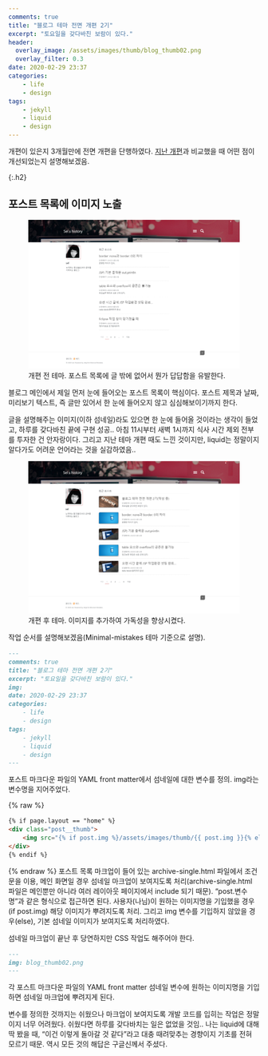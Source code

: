 ```yaml
---
comments: true
title: "블로그 테마 전면 개편 2기"
excerpt: "토요일을 갖다바친 보람이 있다."
header:
  overlay_image: /assets/images/thumb/blog_thumb02.png
  overlay_filter: 0.3
date: 2020-02-29 23:37
categories:
    - life
    - design
tags:
    - jekyll
    - liquid
    - design
---
```

개편이 있은지 3개월만에 전면 개편을 단행하였다. <a href="/2019/12/01/theme" class="bu-link2">지난 개편</a>과 비교했을 때 어떤 점이 개선되었는지 설명해보겠음.

{:.h2}
## 포스트 목록에 이미지 노출

<figure class="rsp-img type1 zoom auto-alt align--center figure--right">
    <img src="/assets/images/post/theme02_img01.png" alt="">
    <figcaption>개편 전 테마. 포스트 목록에 글 밖에 없어서 뭔가 답답함을 유발한다.</figcaption>
</figure>

블로그 메인에서 제일 먼저 눈에 들어오는 포스트 목록이 핵심이다. 포스트 제목과 날짜, 미리보기 텍스트, 즉 글만 있어서 한 눈에 들어오지 않고 심심해보이기까지 한다.

글을 설명해주는 이미지(이하 섬네일)라도 있으면 한 눈에 들어올 것이라는 생각이 들었고, 하루를 갖다바친 끝에 구현 성공.. 아침 11시부터 새벽 1시까지 식사 시간 제외 전부를 투자한 건 안자랑이다. 그리고 지난 테마 개편 때도 느낀 것이지만, liquid는 정말이지 알다가도 어려운 언어라는 것을 실감하였음..

<figure class="rsp-img type1 zoom auto-alt align--center">
    <img src="/assets/images/post/theme02_img02.png" alt="">
    <figcaption>개편 후 테마. 이미지를 추가하여 가독성을 향상시켰다.</figcaption>
</figure>

작업 순서를 설명해보겠음(Minimal-mistakes 테마 기준으로 설명).

```markdown
---
comments: true
title: "블로그 테마 전면 개편 2기"
excerpt: "토요일을 갖다바친 보람이 있다."
img: 
date: 2020-02-29 23:37
categories:
    - life
    - design
tags:
    - jekyll
    - liquid
    - design
---
```
포스트 마크다운 파일의 YAML front matter에서 섬네일에 대한 변수를 정의. img라는 변수명을 지어주었다.

{% raw %}
```html
{% if page.layout == "home" %}
<div class="post__thumb">
    <img src="{% if post.img %}/assets/images/thumb/{{ post.img }}{% else %}/assets/images/thumb/default_thumb04.png{% endif %}" alt="">
</div>
{% endif %}
```
{% endraw %}
포스트 목록 마크업이 들어 있는 archive-single.html 파일에서 조건문을 이용, 메인 화면일 경우 섬네일 마크업이 보여지도록 처리(archive-single.html 파일은 메인뿐만 아니라 여러 레이아웃 페이지에서 include 되기 때문). &ldquo;post.변수명&rdquo;과 같은 형식으로 접근하면 된다. 사용자(나님)이 원하는 이미지명을 기입했을 경우(if post.img) 해당 이미지가 뿌려지도록 처리. 그리고 img 변수를 기입하지 않았을 경우(else), 기본 섬네일 이미지가 보여지도록 처리하였다.

섬네일 마크업이 끝난 후 당연하지만 CSS 작업도 해주어야 한다.

```markdown
---
img: blog_thumb02.png
---
```
각 포스트 마크다운 파일의 YAML front matter 섬네일 변수에 원하는 이미지명을 기입하면 섬네일 마크업에 뿌려지게 된다.

변수를 정의한 것까지는 쉬웠으나 마크업이 보여지도록 개발 코드를 입히는 작업은 정말이지 너무 어려웠다. 쉬웠다면 하루를 갖다바치는 일은 없었을 것임.. 나는 liquid에 대해 딱 봤을 때, &ldquo;이건 이렇게 돌아갈 것 같다&rdquo;라고 대충 때려맞추는 경향이지 기초를 전혀 모르기 때문. 역시 모든 것의 해답은 구글신께서 주셨다.
